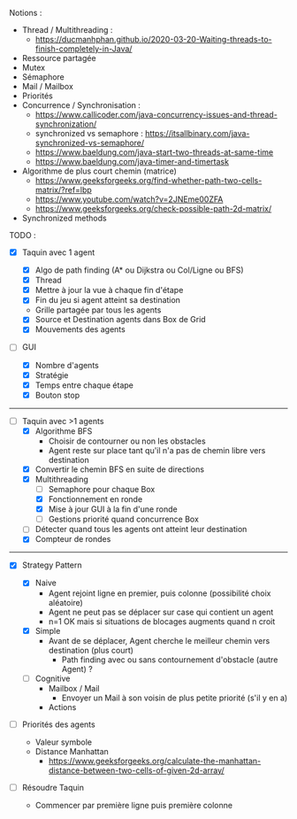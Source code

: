 Notions :

- Thread / Multithreading :
  - https://ducmanhphan.github.io/2020-03-20-Waiting-threads-to-finish-completely-in-Java/
- Ressource partagée
- Mutex
- Sémaphore
- Mail / Mailbox
- Priorités
- Concurrence / Synchronisation :
  - https://www.callicoder.com/java-concurrency-issues-and-thread-synchronization/
  - synchronized vs semaphore : https://itsallbinary.com/java-synchronized-vs-semaphore/
  - https://www.baeldung.com/java-start-two-threads-at-same-time
  - https://www.baeldung.com/java-timer-and-timertask
- Algorithme de plus court chemin (matrice)
  - https://www.geeksforgeeks.org/find-whether-path-two-cells-matrix/?ref=lbp
  - https://www.youtube.com/watch?v=2JNEme00ZFA
  - https://www.geeksforgeeks.org/check-possible-path-2d-matrix/
- Synchronized methods

TODO :

- [x] Taquin avec 1 agent

  - [x] Algo de path finding (A\* ou Dijkstra ou Col/Ligne ou BFS)
  - [x] Thread
  - [x] Mettre à jour la vue à chaque fin d'étape
  - [x] Fin du jeu si agent atteint sa destination
  - Grille partagée par tous les agents
  - [x] Source et Destination agents dans Box de Grid
  - [x] Mouvements des agents

- [ ] GUI
  - [x] Nombre d'agents
  - [x] Stratégie
  - [x] Temps entre chaque étape
  - [x] Bouton stop

---

- [ ] Taquin avec >1 agents
  - [x] Algorithme BFS
    - Choisir de contourner ou non les obstacles
    - Agent reste sur place tant qu'il n'a pas de chemin libre vers destination
  - [x] Convertir le chemin BFS en suite de directions
  - [x] Multithreading
    - [ ] Semaphore pour chaque Box
    - [x] Fonctionnement en ronde
    - [x] Mise à jour GUI à la fin d'une ronde
    - [ ] Gestions priorité quand concurrence Box
  - [ ] Détecter quand tous les agents ont atteint leur destination
  - [x] Compteur de rondes

---

- [x] Strategy Pattern
  - [x] Naive
    - Agent rejoint ligne en premier, puis colonne (possibilité choix aléatoire)
    - Agent ne peut pas se déplacer sur case qui contient un agent
    - n=1 OK mais si situations de blocages augments quand n croit
  - [x] Simple
    - Avant de se déplacer, Agent cherche le meilleur chemin vers destination (plus court)
      - Path finding avec ou sans contournement d'obstacle (autre Agent) ?
  - [ ] Cognitive
    - Mailbox / Mail
      - Envoyer un Mail à son voisin de plus petite priorité (s'il y en a)
    - Actions

- [ ] Priorités des agents
  - Valeur symbole
  - Distance Manhattan
    - https://www.geeksforgeeks.org/calculate-the-manhattan-distance-between-two-cells-of-given-2d-array/
    
- [ ] Résoudre Taquin
  - Commencer par première ligne puis première colonne
